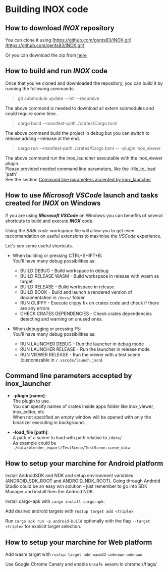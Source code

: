 # Building **INOX** code

## How to download _**INOX**_ repository

You can clone it using [https://github.com/gents83/INOX.git](https://github.com/gents83/INOX.git)

Or you can download the zip from [here](https://github.com/gents83/INOX/archive/refs/heads/master.zip)

## How to build and run _**INOX**_ code

Once that you've cloned and downloaded the repository, you can build it by running the following commands:

> git submodule update --init --recursive

The above command is needed to download all extern submodules and could require some time.

> cargo build --manifest-path ./crates/Cargo.toml

The above command build the project in debug but you can switch to release adding --release at the end.

> cargo run --manifest-path ./crates/Cargo.toml -- -plugin inox_viewer

The above command run the inox_launcher executable with the inox_viewer plugin. \
Please provided needed command line parameters, like the -file_to_load 'path' \
See the section [Command line parameters accepted by inox_launcher](#command-line-parameters-accepted-by-inox_launcher)

## How to use _**Microsoft VSCode**_ launch and tasks created for _**INOX**_ on Windows

If you are using _**Microsoft VSCode**_ on Windows you can benefits of several shortcuts to build and execute _**INOX**_ code.

Using the _SABI.code-workspace_ file will allow you to get even raccomandation on useful extensions to maximise the _VSCode_ experience.

Let's see some useful shortcuts.

- When building or pressing CTRL+SHIFT+B: \
   You'll have many debug possibilities as:
   - BUILD DEBUG - Build workspace in debug
   - BUILD RELEASE WASM - Build workspace in release with wasm as target
   - BUILD RELEASE - Build workspace in release
   - BUILD BOOK - Build and launch a rendered version of documentation in `/docs/` folder
   - RUN CLIPPY - Execute clippy fix on crates code and check if there are any errors
   - CHECK CRATES DEPENDENCIES - Check crates dependencies detecting and warning on unused ones.

- When debugging or pressing F5: \
   You'll have many debug possibilities as:
   - RUN LAUNCHER DEBUG - Run the launcher in debug mode
   - RUN LAUNCHER RELEASE - Run the launcher in release mode
   - RUN VIEWER RELEASE - Run the viewer with a test scene (customizable in `/.vscode/launch.json`)

## Command line parameters accepted by **inox_launcher**

- **-plugin [name]**: \
    The plugin to use. \
    You can specify names of crates inside apps folder like inox_viewer, inox_editor, etc \
    When not specified an empty window will be opened with only the binarizer executing in background.
    
- **-load_file [path]**: \
    A path of a scene to load with path relative to `/data/` \
    As example could be `./data/blender_export/TestScene/TestScene.scene_data`

## How to setup your marchine for Android platform

Install AndroidSDK and NDK and setup environment variables (ANDROID_SDK_ROOT and ANDROID_NDK_ROOT).
Going through Android Studio could be an easy win solution - just remember to go into SDK Manager and install then the Android NDK.   

Install cargo-apk with `cargo install cargo-apk`.

Add desired android targets with `rustup target add <triple>`.

Run `cargo apk run -p android-build` optionally with the flag `--target <triple>` for explicit target selection.

## How to setup your marchine for Web platform

Add wasm target with `rustup target add wasm32-unknown-unknown`

Use Google Chrome Canary and enable `Unsafe WebGPU` in chrome://flags/